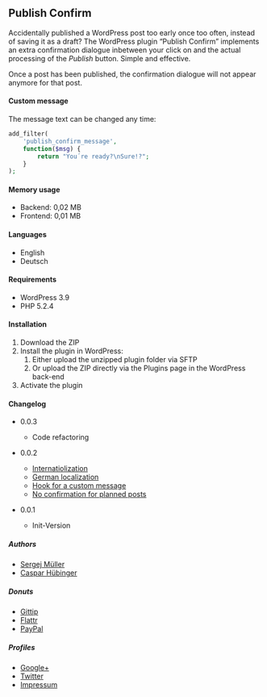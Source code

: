 ## Publish Confirm


Accidentally published a WordPress post too early once too often, instead of saving it as a draft? The WordPress plugin “Publish Confirm” implements an extra confirmation dialogue inbetween your click on and the actual processing of the _Publish_ button. Simple and effective.

Once a post has been published, the confirmation dialogue will not appear anymore for that post.


#### Custom message

The message text can be changed any time:

```php
add_filter(
    'publish_confirm_message',
    function($msg) {
        return "You´re ready?\nSure!?";
    }
);
```


#### Memory usage

* Backend: 0,02 MB
* Frontend: 0,01 MB


#### Languages

* English
* Deutsch


#### Requirements

* WordPress 3.9
* PHP 5.2.4


#### Installation

1. Download the ZIP
2. Install the plugin in WordPress:
    1. Either upload the unzipped plugin folder via SFTP
    2. Or upload the ZIP directly via the Plugins page in the WordPress back-end
3. Activate the plugin


#### Changelog

* 0.0.3
    * Code refactoring

* 0.0.2
    * [Internatiolization](https://github.com/sergejmueller/Publish-Confirm/pull/4)
    * [German localization](https://github.com/sergejmueller/Publish-Confirm/issues/3)
    * [Hook for a custom message](https://github.com/sergejmueller/Publish-Confirm/issues/1)
    * [No confirmation for planned posts](https://github.com/sergejmueller/Publish-Confirm/issues/1)

* 0.0.1
    * Init-Version


##### Authors

* [Sergej Müller](http://wpcoder.de)
* [Caspar Hübinger](http://glueckpress.com)


##### Donuts

* [Gittip](https://www.gittip.com/sergejmueller/)
* [Flattr](https://flattr.com/submit/auto?user_id=sergej.mueller&url=https%3A%2F%2Fgithub.com%2Fsergejmueller%2FPublish-Confirm)
* [PayPal](https://www.paypal.com/cgi-bin/webscr?cmd=_s-xclick&hosted_button_id=5RDDW9FEHGLG6)


##### Profiles

* [Google+](https://plus.google.com/110569673423509816572?rel=author)
* [Twitter](https://twitter.com/wpSEO)
* [Impressum](http://wpcoder.de)